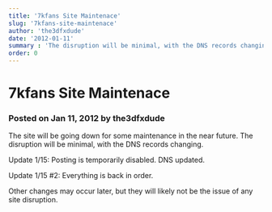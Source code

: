 ```yaml
---
title: '7kfans Site Maintenace'
slug: '7kfans-site-maintenace'
author: 'the3dfxdude'
date: '2012-01-11'
summary : 'The disruption will be minimal, with the DNS records changing.'
order: 0
---
```


# 7kfans Site Maintenace

### Posted on Jan 11, 2012 by the3dfxdude

The site will be going down for some maintenance in the near future. The disruption will be minimal, with the DNS records changing.

Update 1/15: Posting is temporarily disabled. DNS updated.

Update 1/15 #2: Everything is back in order.

Other changes may occur later, but they will likely not be the issue of any site disruption.
